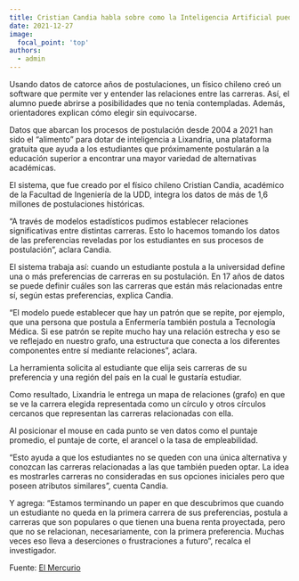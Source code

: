 ```yaml
---
title: Cristian Candia habla sobre como la Inteligencia Artificial puede ayudar a estudiantes indecisos a buscar nuevos horizontes.
date: 2021-12-27
image:
  focal_point: 'top'
authors:
  - admin 
---
```

Usando datos de catorce años de postulaciones, un físico chileno creó un software que permite ver y entender las relaciones entre las carreras. Así, el alumno puede abrirse a posibilidades que no tenía contempladas. Además, orientadores explican cómo elegir sin equivocarse.

Datos que abarcan los procesos de postulación desde 2004 a 2021 han sido el “alimento” para dotar de inteligencia a Lixandria, una plataforma gratuita que ayuda a los estudiantes que próximamente postularán a la educación superior a encontrar una mayor variedad de alternativas académicas.

El sistema, que fue creado por el físico chileno Cristian Candia, académico de la Facultad de Ingeniería de la UDD, integra los datos de más de 1,6 millones de postulaciones históricas.

“A través de modelos estadísticos pudimos establecer relaciones significativas entre distintas carreras. Esto lo hacemos tomando los datos de las preferencias reveladas por los estudiantes en sus procesos de postulación”, aclara Candia.

El sistema trabaja así: cuando un estudiante postula a la universidad define una o más preferencias de carreras en su postulación. En 17 años de datos se puede definir cuáles son las carreras que están más relacionadas entre sí, según estas preferencias, explica Candia.

“El modelo puede establecer que hay un patrón que se repite, por ejemplo, que una persona que postula a Enfermería también postula a Tecnología Médica. Si ese patrón se repite mucho hay una relación estrecha y eso se ve reflejado en nuestro grafo, una estructura que conecta a los diferentes componentes entre sí mediante relaciones”, aclara.

La herramienta solicita al estudiante que elija seis carreras de su preferencia y una región del país en la cual le gustaría estudiar.

Como resultado, Lixandria le entrega un mapa de relaciones (grafo) en que se ve la carrera elegida representada como un círculo y otros círculos cercanos que representan las carreras relacionadas con ella.

Al posicionar el mouse en cada punto se ven datos como el puntaje promedio, el puntaje de corte, el arancel o la tasa de empleabilidad.

“Esto ayuda a que los estudiantes no se queden con una única alternativa y conozcan las carreras relacionadas a las que también pueden optar. La idea es mostrarles carreras no consideradas en sus opciones iniciales pero que poseen atributos similares”, cuenta Candia.

Y agrega: “Estamos terminando un paper en que descubrimos que cuando un estudiante no queda en la primera carrera de sus preferencias, postula a carreras que son populares o que tienen una buena renta proyectada, pero que no se relacionan, necesariamente, con la primera preferencia. Muchas veces eso lleva a deserciones o frustraciones a futuro”, recalca el investigador.

Fuente: [El Mercurio](https://ingenieria.udd.cl/noticias/2021/12/la-inteligencia-artificial-ayuda-a-estudiantes-indecisos-a-buscar-nuevos-horizontes/)
